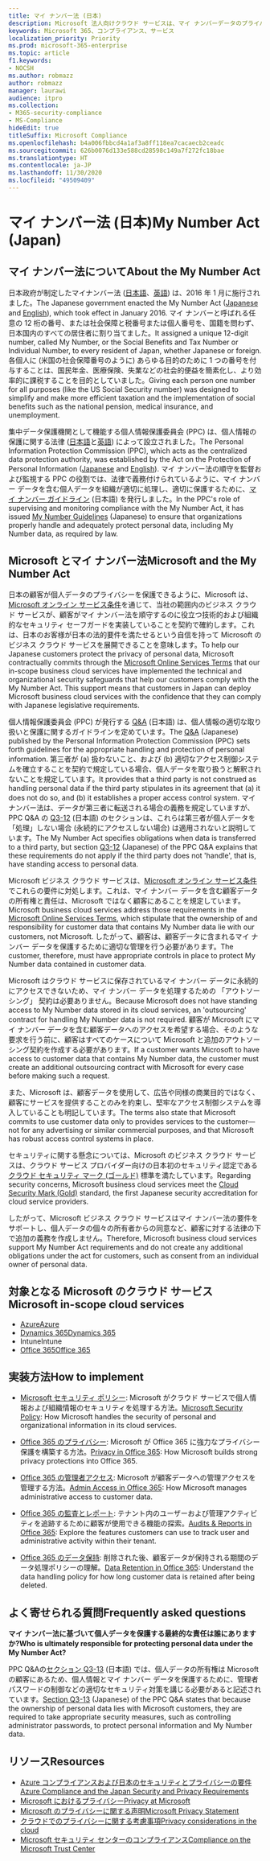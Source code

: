 ```yaml
---
title: マイ ナンバー法 (日本)
description: Microsoft 法人向けクラウド サービスは、マイ ナンバーデータのプライバシーを保護するためのマイ ナンバー法に準拠しています。
keywords: Microsoft 365、コンプライアンス、サービス
localization_priority: Priority
ms.prod: microsoft-365-enterprise
ms.topic: article
f1.keywords:
- NOCSH
ms.author: robmazz
author: robmazz
manager: laurawi
audience: itpro
ms.collection:
- M365-security-compliance
- MS-Compliance
hideEdit: true
titleSuffix: Microsoft Compliance
ms.openlocfilehash: b4a006fbbcd4a1af3a8ff118ea7cacaecb2ceadc
ms.sourcegitcommit: 626b0076d133e588cd28598c149a7f272fc18bae
ms.translationtype: HT
ms.contentlocale: ja-JP
ms.lasthandoff: 11/30/2020
ms.locfileid: "49509409"
---
```

# <a name="my-number-act-japan"></a><span data-ttu-id="a14a9-104">マイ ナンバー法 (日本)</span><span class="sxs-lookup"><span data-stu-id="a14a9-104">My Number Act (Japan)</span></span>

## <a name="about-the-my-number-act"></a><span data-ttu-id="a14a9-105">マイ ナンバー法について</span><span class="sxs-lookup"><span data-stu-id="a14a9-105">About the My Number Act</span></span>

<span data-ttu-id="a14a9-106">日本政府が制定したマイナンバー法 ([日本語](https://elaws.e-gov.go.jp/search/elawsSearch/elaws_search/lsg0500/viewContents?lawId=425AC0000000027_20180627_430AC0000000066)、[英語](https://www.ppc.go.jp/files/pdf/en3.pdf)) は、2016 年 1 月に施行されました。</span><span class="sxs-lookup"><span data-stu-id="a14a9-106">The Japanese government enacted the My Number Act ([Japanese](https://elaws.e-gov.go.jp/search/elawsSearch/elaws_search/lsg0500/viewContents?lawId=425AC0000000027_20180627_430AC0000000066) and [English](https://www.ppc.go.jp/files/pdf/en3.pdf)), which took effect in January 2016.</span></span> <span data-ttu-id="a14a9-107">マイ ナンバーと呼ばれる任意の 12 桁の番号、または社会保障と税番号または個人番号を、国籍を問わず、日本国内のすべての居住者に割り当てました。</span><span class="sxs-lookup"><span data-stu-id="a14a9-107">It assigned a unique 12-digit number, called My Number, or the Social Benefits and Tax Number or Individual Number, to every resident of Japan, whether Japanese or foreign.</span></span> <span data-ttu-id="a14a9-108">各個人に (米国の社会保障番号のように) あらゆる目的のために 1 つの番号を付与することは、国民年金、医療保険、失業などの社会的便益を簡素化し、より効率的に課税することを目的としていました。</span><span class="sxs-lookup"><span data-stu-id="a14a9-108">Giving each person one number for all purposes (like the US Social Security number) was designed to simplify and make more efficient taxation and the implementation of social benefits such as the national pension, medical insurance, and unemployment.</span></span>

<span data-ttu-id="a14a9-109">集中データ保護機関として機能する個人情報保護委員会 (PPC) は、個人情報の保護に関する法律 ([日本語](https://www.ppc.go.jp/personal/preparation/)と[英語](https://www.ppc.go.jp/en/legal/)) によって設立されました。</span><span class="sxs-lookup"><span data-stu-id="a14a9-109">The Personal Information Protection Commission (PPC), which acts as the centralized data protection authority, was established by the Act on the Protection of Personal Information ([Japanese](https://www.ppc.go.jp/personal/preparation/) and [English](https://www.ppc.go.jp/en/legal/)).</span></span> <span data-ttu-id="a14a9-110">マイ ナンバー法の順守を監督および監視する PPC の役割では、法律で義務付けられているように、マイ ナンバー データを含む個人データを組織が適切に処理し、適切に保護するために、[マイ ナンバー ガイドライン](https://www.ppc.go.jp/legal/policy/faq/) (日本語) を発行しました。</span><span class="sxs-lookup"><span data-stu-id="a14a9-110">In the PPC's role of supervising and monitoring compliance with the My Number Act, it has issued [My Number Guidelines](https://www.ppc.go.jp/legal/policy/faq/) (Japanese) to ensure that organizations properly handle and adequately protect personal data, including My Number data, as required by law.</span></span>

## <a name="microsoft-and-the-my-number-act"></a><span data-ttu-id="a14a9-111">Microsoft とマイ ナンバー法</span><span class="sxs-lookup"><span data-stu-id="a14a9-111">Microsoft and the My Number Act</span></span>

<span data-ttu-id="a14a9-112">日本の顧客が個人データのプライバシーを保護できるように、Microsoft は、[Microsoft オンライン サービス条件](https://www.microsoftvolumelicensing.com/DocumentSearch.aspx?Mode=3&DocumentTypeId=31)を通じて、当社の範囲内のビジネス クラウド サービスが、顧客がマイ ナンバー法を順守するのに役立つ技術的および組織的なセキュリティ セーフガードを実装していることを契約で確約します。これは、日本のお客様が日本の法的要件を満たせるという自信を持って Microsoft のビジネス クラウド サービスを展開できることを意味します。</span><span class="sxs-lookup"><span data-stu-id="a14a9-112">To help our Japanese customers protect the privacy of personal data, Microsoft contractually commits through the [Microsoft Online Services Terms](https://www.microsoftvolumelicensing.com/DocumentSearch.aspx?Mode=3&DocumentTypeId=31) that our in-scope business cloud services have implemented the technical and organizational security safeguards that help our customers comply with the My Number Act. This support means that customers in Japan can deploy Microsoft business cloud services with the confidence that they can comply with Japanese legislative requirements.</span></span>

<span data-ttu-id="a14a9-113">個人情報保護委員会 (PPC) が発行する [Q\&A](https://www.ppc.go.jp/legal/policy/faq/) (日本語) は、個人情報の適切な取り扱いと保護に関するガイドラインを定めています。</span><span class="sxs-lookup"><span data-stu-id="a14a9-113">The [Q\&A](https://www.ppc.go.jp/legal/policy/faq/) (Japanese) published by the Personal Information Protection Commission (PPC) sets forth guidelines for the appropriate handling and protection of personal information.</span></span> <span data-ttu-id="a14a9-114">第三者が (a) 扱わないこと、および (b) 適切なアクセス制御システムを確立することを契約で規定している場合、個人データを取り扱うと解釈されないことを規定しています。</span><span class="sxs-lookup"><span data-stu-id="a14a9-114">It provides that a third party is not construed as handling personal data if the third party stipulates in its agreement that (a) it does not do so, and (b) it establishes a proper access control system.</span></span> <span data-ttu-id="a14a9-115">マイ ナンバー法は、データが第三者に転送される場合の義務を規定していますが、PPC Q\&A の [Q3-12](https://www.ppc.go.jp/legal/policy/faq/) (日本語) のセクションは、これらは第三者が個人データを「処理」しない場合 (永続的にアクセスしない場合) は適用されないと説明しています。</span><span class="sxs-lookup"><span data-stu-id="a14a9-115">The My Number Act specifies obligations when data is transferred to a third party, but section [Q3-12](https://www.ppc.go.jp/legal/policy/faq/) (Japanese) of the PPC Q\&A explains that these requirements do not apply if the third party does not 'handle', that is, have standing access to personal data.</span></span>

<span data-ttu-id="a14a9-116">Microsoft ビジネス クラウド サービスは、[Microsoft オンライン サービス条件](https://www.microsoftvolumelicensing.com/DocumentSearch.aspx?Mode=3&DocumentTypeId=31)でこれらの要件に対処します。これは、マイ ナンバー データを含む顧客データの所有権と責任は、Microsoft ではなく顧客にあることを規定しています。</span><span class="sxs-lookup"><span data-stu-id="a14a9-116">Microsoft business cloud services address those requirements in the [Microsoft Online Services Terms](https://www.microsoftvolumelicensing.com/DocumentSearch.aspx?Mode=3&DocumentTypeId=31), which stipulate that the ownership of and responsibility for customer data that contains My Number data lie with our customers, not Microsoft.</span></span> <span data-ttu-id="a14a9-117">したがって、顧客は、顧客データに含まれるマイ ナンバー データを保護するために適切な管理を行う必要があります。</span><span class="sxs-lookup"><span data-stu-id="a14a9-117">The customer, therefore, must have appropriate controls in place to protect My Number data contained in customer data.</span></span>

<span data-ttu-id="a14a9-118">Microsoft はクラウド サービスに保存されているマイ ナンバー データに永続的にアクセスできないため、マイ ナンバー データを処理するための 「アウトソーシング」 契約は必要ありません。</span><span class="sxs-lookup"><span data-stu-id="a14a9-118">Because Microsoft does not have standing access to My Number data stored in its cloud services, an 'outsourcing' contract for handling My Number data is not required.</span></span> <span data-ttu-id="a14a9-119">顧客が Microsoft にマイ ナンバー データを含む顧客データへのアクセスを希望する場合、そのような要求を行う前に、顧客はすべてのケースについて Microsoft と追加のアウトソーシング契約を作成する必要があります。</span><span class="sxs-lookup"><span data-stu-id="a14a9-119">If a customer wants Microsoft to have access to customer data that contains My Number data, the customer must create an additional outsourcing contract with Microsoft for every case before making such a request.</span></span>

<span data-ttu-id="a14a9-120">また、Microsoft は、顧客データを使用して、広告や同様の商業目的ではなく、顧客にサービスを提供することのみを約束し、堅牢なアクセス制御システムを導入していることも明記しています。</span><span class="sxs-lookup"><span data-stu-id="a14a9-120">The terms also state that Microsoft commits to use customer data only to provides services to the customer—not for any advertising or similar commercial purposes, and that Microsoft has robust access control systems in place.</span></span>

<span data-ttu-id="a14a9-121">セキュリティに関する懸念については、Microsoft のビジネス クラウド サービスは、クラウド サービス プロバイダー向けの日本初のセキュリティ認定である[クラウド セキュリティ マーク (ゴールド)](offering-cs-mark-gold-japan.md) 標準を満たしています。</span><span class="sxs-lookup"><span data-stu-id="a14a9-121">Regarding security concerns, Microsoft business cloud services meet the [Cloud Security Mark (Gold)](offering-cs-mark-gold-japan.md) standard, the first Japanese security accreditation for cloud service providers.</span></span>

<span data-ttu-id="a14a9-122">したがって、Microsoft ビジネス クラウド サービスはマイ ナンバー法の要件をサポートし、個人データの個々の所有者からの同意など、顧客に対する法律の下で追加の義務を作成しません。</span><span class="sxs-lookup"><span data-stu-id="a14a9-122">Therefore, Microsoft business cloud services support My Number Act requirements and do not create any additional obligations under the act for customers, such as consent from an individual owner of personal data.</span></span>

## <a name="microsoft-in-scope-cloud-services"></a><span data-ttu-id="a14a9-123">対象となる Microsoft のクラウド サービス</span><span class="sxs-lookup"><span data-stu-id="a14a9-123">Microsoft in-scope cloud services</span></span>

- [<span data-ttu-id="a14a9-124">Azure</span><span class="sxs-lookup"><span data-stu-id="a14a9-124">Azure</span></span>](https://gallery.technet.microsoft.com/Overview-of-Azure-c1be3942)
- [<span data-ttu-id="a14a9-125">Dynamics 365</span><span class="sxs-lookup"><span data-stu-id="a14a9-125">Dynamics 365</span></span>](https://download.microsoft.com/download/E/1/9/E1977163-7A86-4812-AC18-C03ADC958AAF/Microsoft_Dynamics_365_Cloud_Service_Compliance_Datasheet.pdf)
- <span data-ttu-id="a14a9-126">Intune</span><span class="sxs-lookup"><span data-stu-id="a14a9-126">Intune</span></span>
- [<span data-ttu-id="a14a9-127">Office 365</span><span class="sxs-lookup"><span data-stu-id="a14a9-127">Office 365</span></span>](https://servicetrust.microsoft.com/ViewPage/TrustDocuments?command=Download&downloadType=Document&downloadId=9f756cce-b15d-45a9-94d7-6a583dee4401&docTab=6d000410-c9e9-11e7-9a91-892aae8839ad_Compliance_Guides)

## <a name="how-to-implement"></a><span data-ttu-id="a14a9-128">実装方法</span><span class="sxs-lookup"><span data-stu-id="a14a9-128">How to implement</span></span>

- <span data-ttu-id="a14a9-129">[Microsoft セキュリティ ポリシー](https://servicetrust.microsoft.com/ViewPage/TrustDocuments?command=Download&downloadType=Document&downloadId=231213ea-9954-41fd-a757-ae62f3721dc7&docTab=6d000410-c9e9-11e7-9a91-892aae8839ad_FAQ_and_White_Papers): Microsoft がクラウド サービスで個人情報および組織情報のセキュリティを処理する方法。</span><span class="sxs-lookup"><span data-stu-id="a14a9-129">[Microsoft Security Policy](https://servicetrust.microsoft.com/ViewPage/TrustDocuments?command=Download&downloadType=Document&downloadId=231213ea-9954-41fd-a757-ae62f3721dc7&docTab=6d000410-c9e9-11e7-9a91-892aae8839ad_FAQ_and_White_Papers): How Microsoft handles the security of personal and organizational information in its cloud services.</span></span>

- <span data-ttu-id="a14a9-130">[Office 365 のプライバシー](https://servicetrust.microsoft.com/ViewPage/TrustDocuments?command=Download&downloadType=Document&downloadId=a1b48a5b-bcb1-4c19-9277-952c0df87113&docTab=6d000410-c9e9-11e7-9a91-892aae8839ad_FAQ_and_White_Papers): Microsoft が Office 365 に強力なプライバシー保護を構築する方法。</span><span class="sxs-lookup"><span data-stu-id="a14a9-130">[Privacy in Office 365](https://servicetrust.microsoft.com/ViewPage/TrustDocuments?command=Download&downloadType=Document&downloadId=a1b48a5b-bcb1-4c19-9277-952c0df87113&docTab=6d000410-c9e9-11e7-9a91-892aae8839ad_FAQ_and_White_Papers): How Microsoft builds strong privacy protections into Office 365.</span></span>

- <span data-ttu-id="a14a9-131">[Office 365 の管理者アクセス](https://docs.microsoft.com/office365/SecurityCompliance/office-365-administrative-access-controls-overview): Microsoft が顧客データへの管理アクセスを管理する方法。</span><span class="sxs-lookup"><span data-stu-id="a14a9-131">[Admin Access in Office 365](https://docs.microsoft.com/office365/SecurityCompliance/office-365-administrative-access-controls-overview): How Microsoft manages administrative access to customer data.</span></span>

- <span data-ttu-id="a14a9-132">[Office 365 の監査とレポート](https://docs.microsoft.com/office365/SecurityCompliance/office-365-auditing-and-reporting-overview): テナント内のユーザーおよび管理アクティビティを追跡するために顧客が使用できる機能の探索。</span><span class="sxs-lookup"><span data-stu-id="a14a9-132">[Audits & Reports in Office 365](https://docs.microsoft.com/office365/SecurityCompliance/office-365-auditing-and-reporting-overview): Explore the features customers can use to track user and administrative activity within their tenant.</span></span>

- <span data-ttu-id="a14a9-133">[Office 365 のデータ保持](https://docs.microsoft.com/office365/SecurityCompliance/office-365-data-retention-deletion-and-destruction-overview): 削除された後、顧客データが保持される期間のデータ処理ポリシーの理解。</span><span class="sxs-lookup"><span data-stu-id="a14a9-133">[Data Retention in Office 365](https://docs.microsoft.com/office365/SecurityCompliance/office-365-data-retention-deletion-and-destruction-overview): Understand the data handling policy for how long customer data is retained after being deleted.</span></span>

## <a name="frequently-asked-questions"></a><span data-ttu-id="a14a9-134">よく寄せられる質問</span><span class="sxs-lookup"><span data-stu-id="a14a9-134">Frequently asked questions</span></span>

<span data-ttu-id="a14a9-135">**マイ ナンバー法に基づいて個人データを保護する最終的な責任は誰にありますか?**</span><span class="sxs-lookup"><span data-stu-id="a14a9-135">**Who is ultimately responsible for protecting personal data under the My Number Act?**</span></span>

<span data-ttu-id="a14a9-136">PPC Q\&Aの[セクション Q3-13](https://www.ppc.go.jp/legal/policy/faq/) (日本語) では、個人データの所有権は Microsoft の顧客にあるため、個人情報とマイ ナンバー データを保護するために、管理者パスワードの制御などの適切なセキュリティ対策を講じる必要があると記述されています。</span><span class="sxs-lookup"><span data-stu-id="a14a9-136">[Section Q3-13](https://www.ppc.go.jp/legal/policy/faq/) (Japanese) of the PPC Q\&A states that because the ownership of personal data lies with Microsoft customers, they are required to take appropriate security measures, such as controlling administrator passwords, to protect personal information and My Number data.</span></span>

## <a name="resources"></a><span data-ttu-id="a14a9-137">リソース</span><span class="sxs-lookup"><span data-stu-id="a14a9-137">Resources</span></span>

- [<span data-ttu-id="a14a9-138">Azure コンプライアンスおよび日本のセキュリティとプライバシーの要件</span><span class="sxs-lookup"><span data-stu-id="a14a9-138">Azure Compliance and the Japan Security and Privacy Requirements</span></span>](https://gallery.technet.microsoft.com/Azure-Compliance-and-the-53409748)
- [<span data-ttu-id="a14a9-139">Microsoft におけるプライバシー</span><span class="sxs-lookup"><span data-stu-id="a14a9-139">Privacy at Microsoft</span></span>](https://privacy.microsoft.com/ja-JP/)
- [<span data-ttu-id="a14a9-140">Microsoft のプライバシーに関する声明</span><span class="sxs-lookup"><span data-stu-id="a14a9-140">Microsoft Privacy Statement</span></span>](https://privacy.microsoft.com/privacystatement)
- [<span data-ttu-id="a14a9-141">クラウドでのプライバシーに関する考慮事項</span><span class="sxs-lookup"><span data-stu-id="a14a9-141">Privacy considerations in the cloud</span></span>](https://download.microsoft.com/download/0/9/D/09DE47F6-F9E5-4C14-B9E8-E8119A130ACC/Privacy_considerations_in_the_cloud.pdf)
- [<span data-ttu-id="a14a9-142">Microsoft セキュリティ センターのコンプライアンス</span><span class="sxs-lookup"><span data-stu-id="a14a9-142">Compliance on the Microsoft Trust Center</span></span>](https://www.microsoft.com/trust-center/compliance/compliance-overview)
